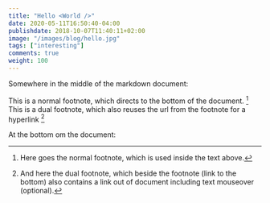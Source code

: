 ```yaml
---
title: "Hello <World />"
date: 2020-05-11T16:50:40-04:00
publishdate: 2018-10-07T11:40:11+02:00
image: "/images/blog/hello.jpg"
tags: ["interesting"]
comments: true
weight: 100
---
```


Somewhere in the middle of the markdown document:

This is a normal footnote, which directs to the bottom of the document. [^1]
This is a dual footnote, which also reuses the url from the footnote for a hyperlink [^2]

At the bottom om the document:

[^1]: Here goes the normal footnote, which is used inside the text above.
[^2]: And here the dual footnote, which beside the footnote (link to the bottom) also contains a link out of document including text mouseover (optional).
